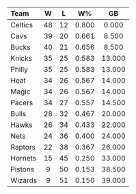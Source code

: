| Team                             |  W  |  L  |  W%   |   GB   |
|:---------------------------------|:---:|:---:|:-----:|:------:|
| [](/r/bostonceltics) Celtics     | 48  | 12  | 0.800 | 0.000  |
| [](/r/clevelandcavs) Cavs        | 39  | 20  | 0.661 | 8.500  |
| [](/r/mkebucks) Bucks            | 40  | 21  | 0.656 | 8.500  |
| [](/r/nyknicks) Knicks           | 35  | 25  | 0.583 | 13.000 |
| [](/r/sixers) Philly             | 35  | 25  | 0.583 | 13.000 |
| [](/r/heat) Heat                 | 34  | 26  | 0.567 | 14.000 |
| [](/r/orlandomagic) Magic        | 34  | 26  | 0.567 | 14.000 |
| [](/r/pacers) Pacers             | 34  | 27  | 0.557 | 14.500 |
| [](/r/chicagobulls) Bulls        | 28  | 32  | 0.467 | 20.000 |
| [](/r/atlantahawks) Hawks        | 26  | 34  | 0.433 | 22.000 |
| [](/r/gonets) Nets               | 24  | 36  | 0.400 | 24.000 |
| [](/r/torontoraptors) Raptors    | 22  | 38  | 0.367 | 26.000 |
| [](/r/charlottehornets) Hornets  | 15  | 45  | 0.250 | 33.000 |
| [](/r/detroitpistons) Pistons    |  9  | 50  | 0.153 | 38.500 |
| [](/r/washingtonwizards) Wizards |  9  | 51  | 0.150 | 39.000 |